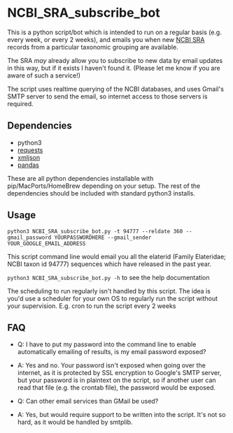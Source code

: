 # NCBI_SRA_subscribe_bot
This is a python script/bot which is intended to run on a regular basis (e.g. every week, or every 2 weeks), and emails you when new [NCBI SRA](https://www.ncbi.nlm.nih.gov/sra) records from a particular taxonomic grouping are available.  

The SRA *may* already allow you to subscribe to new data by email updates in this way, but if it exists I haven't found it. (Please let me know if you are aware of such a service!)

The script uses realtime querying of the NCBI databases, and uses Gmail's SMTP server to send the email, so internet access to those servers is required.


## Dependencies

 * python3
 * [requests](http://docs.python-requests.org/en/master/)
 * [xmljson](https://pypi.org/project/xmljson/)
 * [pandas](https://pandas.pydata.org)

These are all python dependencies installable with pip/MacPorts/HomeBrew depending on your setup. The rest of the dependencies should be included with standard python3 installs.

 
## Usage 

`python3 NCBI_SRA_subscribe_bot.py -t 94777 --reldate 360 --gmail_password YOURPASSWORDHERE --gmail_sender YOUR_GOOGLE_EMAIL_ADDRESS`

This script command line would email you all the elaterid (Family Elateridae; NCBI taxon id 94777) sequences which have released in the past year.

`python3 NCBI_SRA_subscribe_bot.py -h` to see the help documentation

The scheduling to run regularly isn't handled by this script. The idea is you'd use a scheduler for your own OS to regularly run the script without your supervision.  E.g. cron to run the script every 2 weeks 

## FAQ
 * Q: I have to put my password into the command line to enable automatically emailing of results, is my email password exposed?
 * A: Yes and no.  Your password isn't exposed when going over the internet, as it is protected by SSL encryption to Google's SMTP server, but your password is in plaintext on the script, so if another user can read that file (e.g. the crontab file), the password would be exposed.

 * Q: Can other email services than GMail be used?
 * A: Yes, but would require support to be written into the script. It's not so hard, as it would be handled by smtplib.
